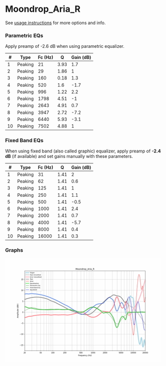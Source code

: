 # Moondrop_Aria_R
See [usage instructions](https://github.com/jaakkopasanen/AutoEq#usage) for more options and info.

### Parametric EQs
Apply preamp of -2.6 dB when using parametric equalizer.

|   # | Type    |   Fc (Hz) |    Q |   Gain (dB) |
|-----|---------|-----------|------|-------------|
|   1 | Peaking |        21 | 3.93 |         1.7 |
|   2 | Peaking |        29 | 1.86 |         1   |
|   3 | Peaking |       160 | 0.18 |         1.3 |
|   4 | Peaking |       520 | 1.6  |        -1.7 |
|   5 | Peaking |       996 | 1.22 |         2.2 |
|   6 | Peaking |      1798 | 4.51 |        -1   |
|   7 | Peaking |      2643 | 4.91 |         0.7 |
|   8 | Peaking |      3947 | 2.72 |        -7.2 |
|   9 | Peaking |      6440 | 5.93 |        -3.1 |
|  10 | Peaking |      7502 | 4.88 |         1   |

### Fixed Band EQs
When using fixed band (also called graphic) equalizer, apply preamp of **-2.4 dB** (if available) and set gains manually with these parameters.

|   # | Type    |   Fc (Hz) |    Q |   Gain (dB) |
|-----|---------|-----------|------|-------------|
|   1 | Peaking |        31 | 1.41 |         2   |
|   2 | Peaking |        62 | 1.41 |         0.6 |
|   3 | Peaking |       125 | 1.41 |         1   |
|   4 | Peaking |       250 | 1.41 |         1.1 |
|   5 | Peaking |       500 | 1.41 |        -0.5 |
|   6 | Peaking |      1000 | 1.41 |         2.4 |
|   7 | Peaking |      2000 | 1.41 |         0.7 |
|   8 | Peaking |      4000 | 1.41 |        -5.7 |
|   9 | Peaking |      8000 | 1.41 |         0.4 |
|  10 | Peaking |     16000 | 1.41 |         0.3 |

### Graphs
![](./Moondrop_Aria_R.png)
